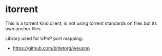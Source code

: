 # itorrent
This is a torrent kind client, is not using torrent standards on files but its own anchor files. 

Library used for UPnP port mapping:
+ https://github.com/bitletorg/weupnp
